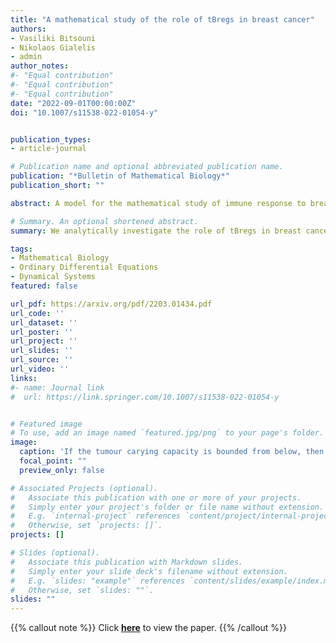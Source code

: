 ```yaml
---
title: "A mathematical study of the role of tBregs in breast cancer"
authors:
- Vasiliki Bitsouni
- Nikolaos Gialelis
- admin
author_notes:
#- "Equal contribution"
#- "Equal contribution"
#- "Equal contribution"
date: "2022-09-01T00:00:00Z"
doi: "10.1007/s11538-022-01054-y"


publication_types:
- article-journal

# Publication name and optional abbreviated publication name.
publication: "*Bulletin of Mathematical Biology*"
publication_short: ""

abstract: A model for the mathematical study of immune response to breast cancer is proposed and studied, both analytically and numerically. It is a simplification of a complex one, recently introduced by two of the present authors. It serves for a compact study of the dynamical role in cancer promotion of a relatively recently described subgroup of regulatory B cells, which are evoked by the tumour.

# Summary. An optional shortened abstract.
summary: We analytically investigate the role of tBregs in breast cancer progression.

tags:
- Mathematical Biology
- Ordinary Differential Equations
- Dynamical Systems
featured: false

url_pdf: https://arxiv.org/pdf/2203.01434.pdf
url_code: ''
url_dataset: ''
url_poster: ''
url_project: ''
url_slides: ''
url_source: ''
url_video: ''
links:
#- name: Journal link
#  url: https://link.springer.com/10.1007/s11538-022-01054-y


# Featured image
# To use, add an image named `featured.jpg/png` to your page's folder. 
image:
  caption: 'If the tumour carying capacity is bounded from below, then the breast tumour will eventually reach its carrying capacity due to the effect of an increasing population of tBregs, i.e. $T \nearrow \frac{1}{b}$ when $B \nearrow$ .'
  focal_point: ""
  preview_only: false

# Associated Projects (optional).
#   Associate this publication with one or more of your projects.
#   Simply enter your project's folder or file name without extension.
#   E.g. `internal-project` references `content/project/internal-project/index.md`.
#   Otherwise, set `projects: []`.
projects: []

# Slides (optional).
#   Associate this publication with Markdown slides.
#   Simply enter your slide deck's filename without extension.
#   E.g. `slides: "example"` references `content/slides/example/index.md`.
#   Otherwise, set `slides: ""`.
slides: ""
---
```


{{% callout note %}}
Click **[here](https://arxiv.org/pdf/2203.01434.pdf)** to view the paper.
{{% /callout %}}